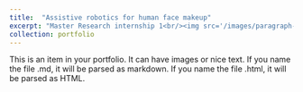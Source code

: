 ```yaml
---
title:  "Assistive robotics for human face makeup"
excerpt: "Master Research internship 1<br/><img src='/images/paragraph-indent.png'>" 
collection: portfolio
---
```


This is an item in your portfolio. It can have images or nice text. If you name the file .md, it will be parsed as markdown. If you name the file .html, it will be parsed as HTML. 
